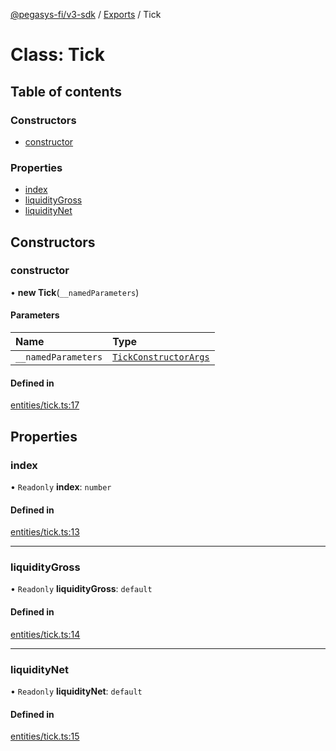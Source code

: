 [@pegasys-fi/v3-sdk](../README.md) / [Exports](../modules.md) / Tick

# Class: Tick

## Table of contents

### Constructors

- [constructor](Tick.md#constructor)

### Properties

- [index](Tick.md#index)
- [liquidityGross](Tick.md#liquiditygross)
- [liquidityNet](Tick.md#liquiditynet)

## Constructors

### constructor

• **new Tick**(`__namedParameters`)

#### Parameters

| Name | Type |
| :------ | :------ |
| `__namedParameters` | [`TickConstructorArgs`](../interfaces/TickConstructorArgs.md) |

#### Defined in

[entities/tick.ts:17](https://github.com/Pegasys-fi/v3-sdk/blob/08a7c05/src/entities/tick.ts#L17)

## Properties

### index

• `Readonly` **index**: `number`

#### Defined in

[entities/tick.ts:13](https://github.com/Pegasys-fi/v3-sdk/blob/08a7c05/src/entities/tick.ts#L13)

___

### liquidityGross

• `Readonly` **liquidityGross**: `default`

#### Defined in

[entities/tick.ts:14](https://github.com/Pegasys-fi/v3-sdk/blob/08a7c05/src/entities/tick.ts#L14)

___

### liquidityNet

• `Readonly` **liquidityNet**: `default`

#### Defined in

[entities/tick.ts:15](https://github.com/Pegasys-fi/v3-sdk/blob/08a7c05/src/entities/tick.ts#L15)
